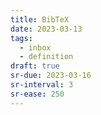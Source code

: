 ```yaml
---
title: BibTeX
date: 2023-03-13
tags:
  - inbox
  - definition
draft: true
sr-due: 2023-03-16
sr-interval: 3
sr-ease: 250
---
```

